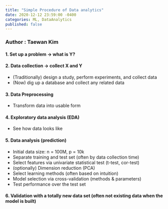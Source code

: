 ```yaml
---
title: "Simple Procedure of Data analytics"
date: 2020-12-12 23:59:00 -0400
categories: ML, DataAnalytics
published: false
---
```


### Author : Taewan Kim

#### 1. Set up a problem -> what is Y?
#### 2. Data collection -> collect X and Y
- (Traditionally) design a study, perform experiments, and collect data
- (Now) dig up a database and collect any related data 

#### 3. Data Preprocessing
- Transform data into usable form 

#### 4. Exploratory data analysis (EDA)
- See how data looks like 

#### 5. Data analysis (prediction)
- Initial data size: n = 100M, p = 10k
- Separate training and test set (often by data collection time)
- Select features via univariate statistical test (t-test, cor-test)
- (optionally) Dimension reduction (PCA)
- Select learning methods (often based on intuition)
- Model selection via cross-validation (methods & parameters)
- Test performance over the test set

#### 6. Validation with a totally new data set (often not existing data when the model is built)